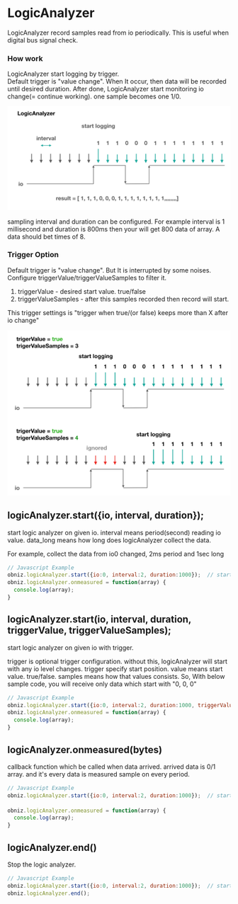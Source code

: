 # LogicAnalyzer
LogicAnalyzer record samples read from io periodically.
This is useful when digital bus signal check.

### How work

LogicAnalyzer start logging by trigger.  
Default trigger is "value change".
When It occur, then data will be recorded until desired duration.
After done, LogicAnalyzer start monitoring io change(= continue working).
one sample becomes one 1/0.

![](./images/logiana_0.png)

sampling interval and duration can be configured.
For example interval is 1 millisecond and duration is 800ms then your will get 800 data of array.
A data should bet times of 8.

### Trigger Option

Default trigger is "value change". But It is interrupted by some noises. Configure triggerValue/triggerValueSamples to filter it.

1. triggerValue - desired start value. true/false
2. triggerValueSamples - after this samples recorded then record will start.

This trigger settings is "trigger when true/(or false) keeps more than X after io change"

![](./images/logiana_1.png)


## logicAnalyzer.start({io, interval, duration});
start logic analyzer on given io.
interval means period(second) reading io value.
data_long means how long does logicAnalyzer collect the data.

For example, collect the data from io0 changed, 2ms period and 1sec long
```Javascript
// Javascript Example
obniz.logicAnalyzer.start({io:0, interval:2, duration:1000});  // start on io0. 2ms interval and 1sec long.
obniz.logicAnalyzer.onmeasured = function(array) {
  console.log(array);
}
```
## logicAnalyzer.start(io, interval, duration, triggerValue, triggerValueSamples);
start logic analyzer on given io with trigger.

trigger is optional trigger configuration.
without this, logicAnalyzer will start with any io level changes. trigger specify start position.
value means start value. true/false. samples means how that values consists.
So, With below sample code, you will receive only data which start with "0, 0, 0" 
```Javascript
// Javascript Example
obniz.logicAnalyzer.start({io:0, interval:2, duration:1000, triggerValue:false, triggerValueSamples:3});  // start on io0. 2ms interval and 1sec long.
obniz.logicAnalyzer.onmeasured = function(array) {
  console.log(array);
}
```

## logicAnalyzer.onmeasured(bytes)
callback function which be called when data arrived.
arrived data is 0/1 array.
and it's every data is measured sample on every period.

```Javascript
// Javascript Example
obniz.logicAnalyzer.start({io:0, interval:2, duration:1000});  // start on io0. 1ms interval and 1sec long.

obniz.logicAnalyzer.onmeasured = function(array) {
  console.log(array);
}
```
## logicAnalyzer.end()
Stop the logic analyzer.

```Javascript
// Javascript Example
obniz.logicAnalyzer.start({io:0, interval:2, duration:1000});  // start on io0. 1ms interval and 1sec long.
obniz.logicAnalyzer.end();
```